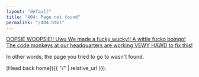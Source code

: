```yaml
---
layout: "default"
title: "404: Page not found"
permalink: "/404.html"
---
```


[OOPSIE WOOPSIE!! Uwu We made a fucky wucky!! A wittle fucko boingo! The code monkeys at our headquarters are working VEWY HAWD to fix this!](https://twitter.com/cherrikissu/status/972524442600558594?lang=en)

In other words, the page you tried to go to wasn't found.

[Head back home]({{ "/" | relative_url }}).
